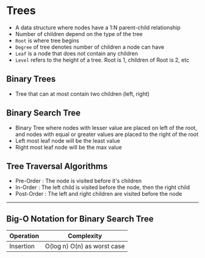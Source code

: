 # Trees
- A data structure where nodes have a 1:N parent-child relationship
- Number of children depend on the type of the tree
- `Root` is where tree begins
- `Degree` of tree denotes number of children a node can have
- `Leaf` is a node that does not contain any children
- `Level` refers to the height of a tree. Root is 1, children of Root is 2, etc

## Binary Trees
- Tree that can at most contain two children (left, right)

## Binary Search Tree
- Binary Tree where nodes with lesser value are placed on left of the root, and nodes with equal or greater values are placed to the right of the root
- Left most leaf node will be the least value
- Right most leaf node will be the max value

## Tree Traversal Algorithms
- Pre-Order : The node is visited before it's children
- In-Order : The left child is visited before the node, then the right child
- Post-Order : The left and right children are visited before the node

---
## Big-O Notation for Binary Search Tree
| Operation | Complexity                  |
| --------- | --------------------------- |
| Insertion | O(log n) O(n) as worst case |


